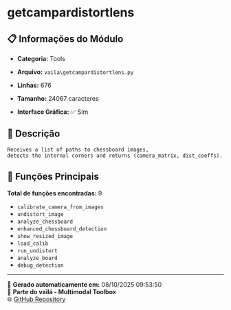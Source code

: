 # getcampardistortlens

## 📋 Informações do Módulo

- **Categoria:** Tools
- **Arquivo:** `vaila\getcampardistortlens.py`
- **Linhas:** 676
- **Tamanho:** 24067 caracteres


- **Interface Gráfica:** ✅ Sim

## 📖 Descrição


    Receives a list of paths to chessboard images,
    detects the internal corners and returns (camera_matrix, dist_coeffs).
    

## 🔧 Funções Principais

**Total de funções encontradas:** 9

- `calibrate_camera_from_images`
- `undistort_image`
- `analyze_chessboard`
- `enhanced_chessboard_detection`
- `show_resized_image`
- `load_calib`
- `run_undistort`
- `analyze_board`
- `debug_detection`




---

📅 **Gerado automaticamente em:** 08/10/2025 09:53:50  
🔗 **Parte do vailá - Multimodal Toolbox**  
🌐 [GitHub Repository](https://github.com/vaila-multimodaltoolbox/vaila)
